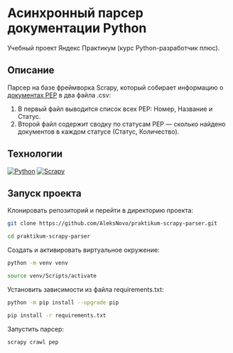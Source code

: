 # Асинхронный парсер документации Python
Учебный проект Яндекс Практикум (курс Python-разработчик плюс).

## Описание
Парсер на базе фреймворка Scrapy, который собирает информацию о [документах PEP](https://peps.python.org/) в два файла .csv:
1. В первый файл выводится список всех PEP: Номер, Название и Статус.
2. Второй файл содержит сводку по статусам PEP — сколько найдено документов в каждом статусе (Статус, Количество).  

## Технологии
[![Python](https://img.shields.io/badge/Python-3.9-3776AB?logo=python)](https://www.python.org/)
[![Scrapy](https://img.shields.io/badge/Scrapy-2.7.1-60a839)](https://scrapy.org/)

## Запуск проекта
Клонировать репозиторий и перейти в директорию проекта:
```bash
git clone https://github.com/AleksNovo/praktikum-scrapy-parser.git
```
```bash
cd praktikum-scrapy-parser
```
Cоздать и активировать виртуальное окружение:
```bash
python -m venv venv
```
```bash
source venv/Scripts/activate
```
Установить зависимости из файла requirements.txt:
```bash
python -m pip install --upgrade pip
```
```bash
pip install -r requirements.txt
```
Запустить парсер:
```bash
scrapy crawl pep
```
